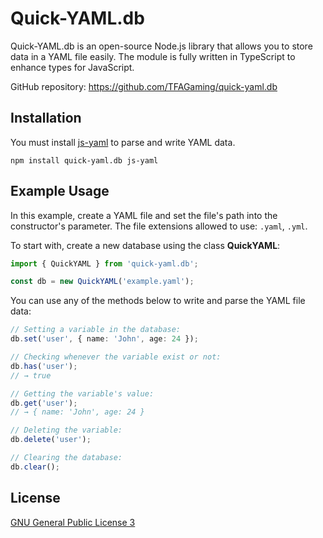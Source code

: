 # Quick-YAML.db
Quick-YAML.db is an open-source Node.js library that allows you to store data in a YAML file easily. The module is fully written in TypeScript to enhance types for JavaScript.

GitHub repository: https://github.com/TFAGaming/quick-yaml.db

## Installation
You must install [js-yaml](https://www.npmjs.com/package/js-yaml) to parse and write YAML data.

```
npm install quick-yaml.db js-yaml
```

## Example Usage
In this example, create a YAML file and set the file's path into the constructor's parameter. The file extensions allowed to use: `.yaml`, `.yml`.

To start with, create a new database using the class **QuickYAML**:
```ts
import { QuickYAML } from 'quick-yaml.db';

const db = new QuickYAML('example.yaml');
```

You can use any of the methods below to write and parse the YAML file data:
```ts
// Setting a variable in the database:
db.set('user', { name: 'John', age: 24 });

// Checking whenever the variable exist or not:
db.has('user');
// → true

// Getting the variable's value:
db.get('user');
// → { name: 'John', age: 24 }

// Deleting the variable:
db.delete('user');

// Clearing the database:
db.clear();
```

## License
[GNU General Public License 3](#license)